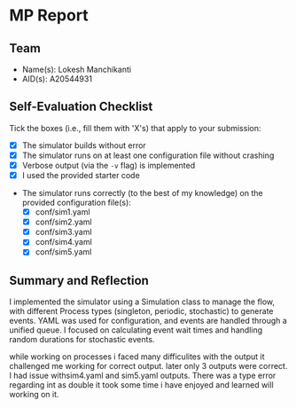 # MP Report

## Team

- Name(s): Lokesh Manchikanti
- AID(s): A20544931

## Self-Evaluation Checklist

Tick the boxes (i.e., fill them with 'X's) that apply to your submission:

- [x] The simulator builds without error
- [x] The simulator runs on at least one configuration file without crashing
- [x] Verbose output (via the `-v` flag) is implemented
- [x] I used the provided starter code
- The simulator runs correctly (to the best of my knowledge) on the provided configuration file(s):
  - [x] conf/sim1.yaml
  - [x] conf/sim2.yaml
  - [x] conf/sim3.yaml
  - [x] conf/sim4.yaml
  - [x] conf/sim5.yaml

## Summary and Reflection

I implemented the simulator using a Simulation class to manage the flow, with different Process types (singleton, periodic, stochastic) to generate events. YAML was used for configuration, and events are handled through a unified queue. I focused on calculating event wait times and handling random durations for stochastic events. 

while working on processes i faced many difficulites with the output it challenged me working for correct output. later only 3 outputs were correct. I had issue withsim4.yaml and sim5.yaml outputs. There was a type error regarding int as double it took some time i have enjoyed and learned will working on it.
